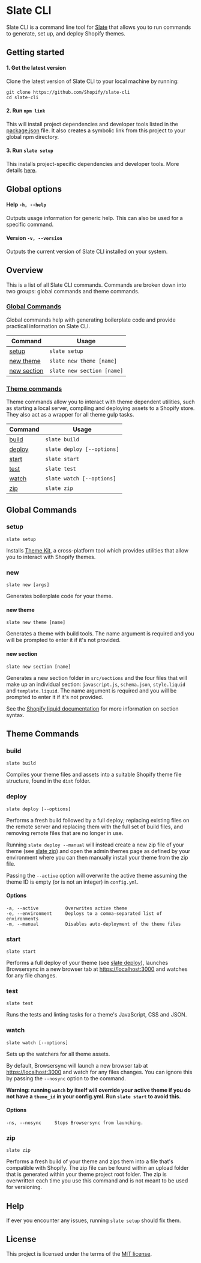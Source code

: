 # Slate CLI
Slate CLI is a command line tool for [Slate](https://github.com/Shopify/slate) that allows you
to run commands to generate, set up, and deploy Shopify themes.

## Getting started

#### 1. Get the latest version
Clone the latest version of Slate CLI to your local machine by running:
```shell
git clone https://github.com/Shopify/slate-cli
cd slate-cli
```

#### 2. Run `npm link`
This will install project dependencies and developer tools listed in the [package.json](package.json) file. It also creates a symbolic link from this project to your global npm directory.

#### 3. Run `slate setup`
This installs project-specific dependencies and developer tools. More details [here](#setup).

## Global options

#### Help `-h, --help`
Outputs usage information for generic help. This can also be used for a specific command.

#### Version `-v, --version`
Outputs the current version of Slate CLI installed on your system.

## Overview
This is a list of all Slate CLI commands. Commands are broken down into two groups: global
commands and theme commands.

### [Global Commands](#global-commands-1)
Global commands help with generating boilerplate code and provide practical information
on Slate CLI.

Command                      | Usage
---                          | ---
[setup](#setup)              | `slate setup`
[new theme](#new-theme)      | `slate new theme [name]`
[new section](#new-section)  | `slate new section [name]`

### [Theme commands](#theme-commands-1)

Theme commands allow you to interact with theme dependent utilities, such as starting a local
server, compiling and deploying assets to a Shopify store. They also act as a wrapper for
all theme gulp tasks.

Command            | Usage
---                | ---
[build](#build)    | `slate build`
[deploy](#deploy)  | `slate deploy [--options]`
[start](#start)    | `slate start`
[test](#test)      | `slate test`
[watch](#watch)    | `slate watch [--options]`
[zip](#zip)        | `slate zip`

## Global Commands

### setup
```
slate setup
```

Installs [Theme Kit](http://themekit.cat/), a cross-platform tool which provides utilities that allow you to interact with Shopify themes.

### new
```
slate new [args]
```

Generates boilerplate code for your theme.

#### new theme
```
slate new theme [name]
```

Generates a theme with build tools. The name argument is required and you will be prompted to enter it if it's not provided.

#### new section
```
slate new section [name]
```

Generates a new section folder in `src/sections` and the four files that will make up an individual section: `javascript.js`, `schema.json`, `style.liquid` and `template.liquid`. The name argument is required and you will be prompted to enter it if it's not provided.

See the [Shopify liquid documentation](https://help.shopify.com/themes/development/storefront-editor/sections) for more information on section syntax.

## Theme Commands

### build
```
slate build
```

Compiles your theme files and assets into a suitable Shopify theme file structure, found in the `dist` folder.

### deploy
```
slate deploy [--options]
```

Performs a fresh build followed by a full deploy; replacing existing files on the remote server and replacing them with the full set of build files, and removing remote files that are no longer in use.

Running `slate deploy --manual` will instead create a new zip file of your theme (see [slate zip](#zip)) and open the admin themes page as defined by your environment where you can then manually install your theme from the zip file.

Passing the `--active` option will overwrite the active theme assuming the theme ID is empty (or is not an integer) in `config.yml`.

#### Options
```
-a, --active          Overwrites active theme
-e, --environment     Deploys to a comma-separated list of environments
-m, --manual          Disables auto-deployment of the theme files
```

### start
```
slate start
```

Performs a full deploy of your theme (see [slate deploy](#deploy)), launches Browsersync in a new browser tab at [https://localhost:3000](https://localhost:3000) and watches for any file changes.

### test
```
slate test
```

Runs the tests and linting tasks for a theme's JavaScript, CSS and JSON.


### watch
```
slate watch [--options]
```

Sets up the watchers for all theme assets.

By default, Browsersync will launch a new browser tab at [https://localhost:3000](https://localhost:3000) and watch for any files changes. You can ignore this by passing the `--nosync` option to the command.

**Warning: running `watch` by itself will override your active theme if you do not have a `theme_id` in your config.yml. Run `slate start` to avoid this.**

#### Options
```
-ns, --nosync     Stops Browsersync from launching.
```

### zip
```
slate zip
```

Performs a fresh build of your theme and zips them into a file that's compatible with Shopify. The zip file can be found within an upload folder that is generated within your theme project root folder. The zip is overwritten each time you use this command and is not meant to be used for versioning.

## Help
If ever you encounter any issues, running `slate setup` should fix them.

## License
This project is licensed under the terms of the [MIT license](LICENSE).
